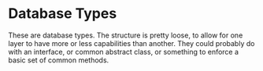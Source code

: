 Database Types
==========

These are database types.  The structure is pretty loose, to allow for one layer to have more or less capabilities than another.  They could probably do with an interface, or common abstract class, or something to enforce a basic set of common methods.
